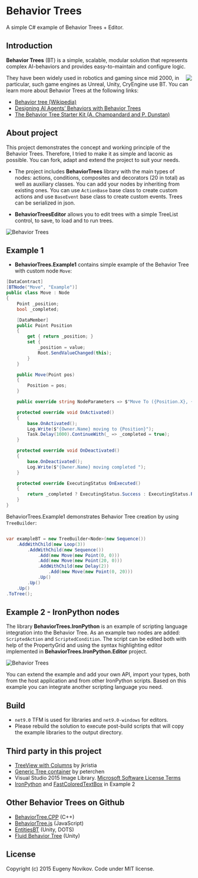 # Behavior Trees

A simple C# example of Behavior Trees + Editor.

## Introduction

**Behavior Trees** (BT) is a simple, scalable, modular solution that represents complex AI-behaviors and provides easy-to-maintain and configure logic.

<img align="right" src="/Images/bt.png">

They have been widely used in robotics and gaming since mid 2000, in particular, such game engines as Unreal, Unity, CryEngine use BT. You can learn more about Behavior Trees at the following links:

* [Behavior tree (Wikipedia)](https://en.wikipedia.org/wiki/Behavior_tree_(artificial_intelligence,_robotics_and_control))
* [Designing AI Agents’ Behaviors with Behavior Trees](https://towardsdatascience.com/designing-ai-agents-behaviors-with-behavior-trees-b28aa1c3cf8a)
* [The Behavior Tree Starter Kit (A. Champandard and P. Dunstan)](https://www.gameaipro.com/GameAIPro/GameAIPro_Chapter06_The_Behavior_Tree_Starter_Kit.pdf)

## About project

This project demonstrates the concept and working principle of the Behavior Trees. Therefore, I tried to make it as simple and laconic as possible. You can fork, adapt and extend the project to suit your needs.

* The project includes **BehaviorTrees** library with the main types of nodes: actions, conditions, composites and decorators (20 in total) as well as auxiliary classes. You can add your nodes by inheriting from existing ones. You can use `ActionBase` base class to create custom actions and use `BaseEvent` base class to create custom events. Trees can be serialized in json.

* **BehaviorTreesEditor** allows you to edit trees with a simple TreeList control, to save, to load and to run trees.

![Behavior Trees](/Images/editor.png "Editor")

## Example 1

* **BehaviorTrees.Example1** contains simple example of the Behavior Tree with custom node `Move`:

```C#
[DataContract]
[BTNode("Move", "Example")]
public class Move : Node
{
    Point _position;
    bool _completed;

    [DataMember]
    public Point Position
    {
        get { return _position; }
        set {
            _position = value;
            Root.SendValueChanged(this);
        }
    }

    public Move(Point pos)
    {
        Position = pos;
    }

    public override string NodeParameters => $"Move To ({Position.X}, {Position.Y})";

    protected override void OnActivated()
    {
        base.OnActivated();
        Log.Write($"{Owner.Name} moving to {Position}");
        Task.Delay(1000).ContinueWith(_ => _completed = true);
    }

    protected override void OnDeactivated()
    {
        base.OnDeactivated();
        Log.Write($"{Owner.Name} moving completed ");
    }

    protected override ExecutingStatus OnExecuted()
    {
        return _completed ? ExecutingStatus.Success : ExecutingStatus.Running;
    }
}
```
BehaviorTrees.Example1 demonstrates Behavior Tree creation by using `TreeBuilder`:
```C#

var exampleBT = new TreeBuilder<Node>(new Sequence())
    .AddWithChild(new Loop(3))
        .AddWithChild(new Sequence())
            .Add(new Move(new Point(0, 0)))
            .Add(new Move(new Point(20, 0)))
            .AddWithChild(new Delay(2))
                .Add(new Move(new Point(0, 20)))
            .Up()
        .Up()
    .Up()
.ToTree();
```

## Example 2 - IronPython nodes

The library **BehaviorTrees.IronPython** is an example of scripting language integration into the Behavior Tree. As an example two nodes are added: `ScriptedAction` and `ScriptedCondition`. The script can be edited both with help of the PropertyGrid and using the syntax highlighting editor implemented in **BehaviorTrees.IronPython.Editor** project.

![Behavior Trees](/Images/ipeditor.png "IronPython nodes")

You can extend the example and add your own API, import your types, both from the host application and from other IronPython scripts. Based on this example you can integrate another scripting language you need.

## Build

* `net9.0` TFM is used for libraries and `net9.0-windows` for editors.
* Please rebuild the solution to execute post-build scripts that will copy the example libraries to the output directory.

## Third party in this project

* [TreeView with Columns](https://www.codeproject.com/Articles/23746/TreeView-with-Columns) by jkristia 
* [Generic Tree container](https://www.codeproject.com/Articles/12592/Generic-Tree-T-in-C) by peterchen 
* Visual Studio 2015 Image Library. [Microsoft Software License Terms](http://download.microsoft.com/download/0/6/0/0607D8EA-9BB7-440B-A36A-A24EB8C9C67E/Visual%20Studio%202015%20Image%20Library%20EULA.docx)
* [IronPython](https://github.com/IronLanguages/ironpython3/) and [FastColoredTextBox](https://github.com/PavelTorgashov/FastColoredTextBox) in Example 2

## Other Behavior Trees on Github

* [BehaviorTree.CPP](https://github.com/BehaviorTree/BehaviorTree.CPP) (C++)
* [BehaviorTree.js](https://github.com/Calamari/BehaviorTree.js) (JavaScript)
* [EntitiesBT](https://github.com/quabug/EntitiesBT) (Unity, DOTS)
* [Fluid Behavior Tree](https://github.com/ashblue/fluid-behavior-tree) (Unity)

## License

Copyright (c) 2015 Eugeny Novikov. Code under MIT license.